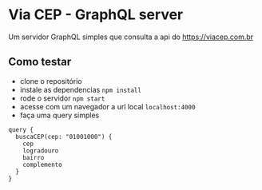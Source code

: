 
# Via CEP - GraphQL server

Um servidor GraphQL simples que consulta a api do https://viacep.com.br

## Como testar

- clone o repositório
- instale as dependencias `npm install`
- rode o servidor `npm start`
- acesse com um navegador a url local `localhost:4000`
- faça uma query simples

```
query {
  buscaCEP(cep: "01001000") {
    cep
    logradouro
    bairro
    complemento
  }
}
```